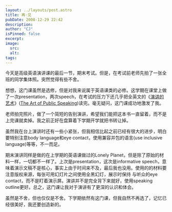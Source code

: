 ```yaml
---
layout: ../layouts/post.astro
title: 再·见
pubDate: 2008-12-29 22:42
description: 
author: "CJ"
isPinned: false
excerpt: 
image:
  src:
  alt:
tags: 
---
```

今天是高级英语演讲课的最后一节，期末考试。但是，在考试前老师先拍了一张全班的同学集体照。突然觉得有些不舍。

想想，这门课虽然是选修，但是对我来说属于英语课类的必修。这学期在课堂上做了一次presentation，两次speech，在考试的压力下还几乎把全英文的《<a href="http://book.douban.com/subject/1842397/">演讲的艺术</a>》(<a href="http://www.amazon.com/Speaking-Learning-Student-Abridgement-PowerWeb/dp/0073228656/">The Art of Public Speaking</a>)读完。毫无疑问，这门课成功地激发了我。

老师拍完照片，做了一个简短的告别演讲，希望我们能把这本书一直留着，而不是上完课就卖掉。我之前正好在盘算着下学期开学就把书转让掉。

虽然我在台上演讲时还有一些小紧张，但我相信比起之前已经有很大的进步，明白要特别注意body language和eye contact，使用兼容并包的语言(use inclusive language)等等，不一而足。

期末演讲同样是做的在上学期的英语课做过的Lonely Planet，但是除了原始的材料一样，一切都不一样了。上次是presentation，这次是informative speech，意味着演示文稿不是核心，事实上由于时间来不及，最后我也没用。使用的的材料要注意版权来源，每张可用幻灯片之间使用全黑幻灯，展示时保持 与听众的eye contact，而不是盯着演示屏。演讲并不是完全背下来就好，使用speaking outline更好。总之，这门课让我对于演讲有了更深的认识和体会。

虽然是不舍，但也仅仅是不舍。下学期依然有这门课，但我自然不再选了，记忆已经很美好，我还要创造新的。

